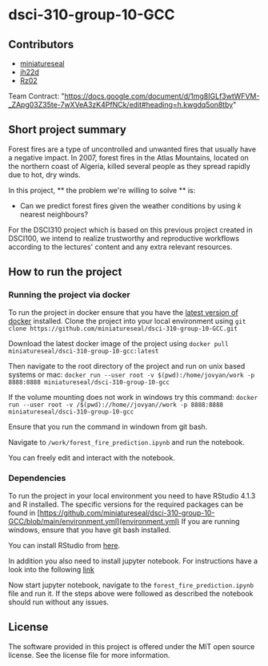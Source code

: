 # dsci-310-group-10-GCC

## Contributors
- [miniatureseal](https://github.com/miniatureseal)
- [jh22d](https://github.com/jh22d)
- [Rz02](https://github.com/Rz02)

Team Contract: "https://docs.google.com/document/d/1mg8IGLf3wtWFVM-_ZApg03Z35te-7wXVeA3zK4PfNCk/edit#heading=h.kwgdq5on8tby"


## Short project summary

Forest fires are a type of uncontrolled and unwanted fires that usually have a negative impact. 
In 2007, forest fires in the Atlas Mountains, located on the northern coast of Algeria, killed several people as they spread rapidly due to hot, dry winds.

In this project, ** the problem we're willing to solve ** is:
- Can we predict forest fires given the weather conditions by using $k$ nearest neighbours? 

For the DSCI310 project which is based on this previous project created in DSCI100, we intend to realize trustworthy and reproductive workflows
according to the lectures' content and any extra relevant resources.


## How to run the project

### Running the project via docker
To run the project in docker ensure that you have the [latest version of docker](https://docs.docker.com/get-docker/) installed. 
Clone the project into your local environment using 
`git clone https://github.com/miniatureseal/dsci-310-group-10-GCC.git`

Download the latest docker image of the project using 
`docker pull miniatureseal/dsci-310-group-10-gcc:latest`

Then navigate to the root directory of the project and run on unix based systems or mac:
`docker run --user root -v $(pwd):/home/jovyan/work -p 8888:8888 miniatureseal/dsci-310-group-10-gcc`

If the volume mounting does not work in windows try this command:
`docker run --user root -v /$(pwd)://home//jovyan//work -p 8888:8888 miniatureseal/dsci-310-group-10-gcc`

Ensure that you run the command in windown from git bash.

Navigate to `/work/forest_fire_prediction.ipynb` and run the notebook.

You can freely edit and interact with the notebook.


### Dependencies
To run the project in your local environment you need to have RStudio 4.1.3 and R installed. The specific versions for the required packages can be found in [https://github.com/miniatureseal/dsci-310-group-10-GCC/blob/main/environment.yml](environment.yml)
If you are running windows, ensure that you have git bash installed.

You can install RStudio from [here](https://posit.co/download/rstudio-desktop/).

In addition you also need to install jupyter notebook. For instructions have a look into the following [link](https://docs.jupyter.org/en/latest/install/notebook-classic.html)

Now start jupyter notebook, navigate to the `forest_fire_prediction.ipynb` file and run it.
If the steps above were followed as described the notebook should run without any issues.

## License
The software provided in this project is offered under the MIT open source license. See the license file for more information.
